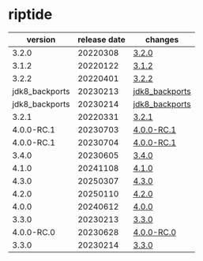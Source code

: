 # riptide	


|version|release date|changes|
|---|---|---|
|3.2.0|20220308|[3.2.0](./3.2.0-20220308.md)|
|3.1.2|20220122|[3.1.2](./3.1.2-20220122.md)|
|3.2.2|20220401|[3.2.2](./3.2.2-20220401.md)|
|jdk8_backports|20230213|[jdk8_backports](./jdk8_backports-20230213.md)|
|jdk8_backports|20230214|[jdk8_backports](./jdk8_backports-20230214.md)|
|3.2.1|20220331|[3.2.1](./3.2.1-20220331.md)|
|4.0.0-RC.1|20230703|[4.0.0-RC.1](./4.0.0-RC.1-20230703.md)|
|4.0.0-RC.1|20230704|[4.0.0-RC.1](./4.0.0-RC.1-20230704.md)|
|3.4.0|20230605|[3.4.0](./3.4.0-20230605.md)|
|4.1.0|20241108|[4.1.0](./4.1.0-20241108.md)|
|4.3.0|20250307|[4.3.0](./4.3.0-20250307.md)|
|4.2.0|20250110|[4.2.0](./4.2.0-20250110.md)|
|4.0.0|20240612|[4.0.0](./4.0.0-20240612.md)|
|3.3.0|20230213|[3.3.0](./3.3.0-20230213.md)|
|4.0.0-RC.0|20230628|[4.0.0-RC.0](./4.0.0-RC.0-20230628.md)|
|3.3.0|20230214|[3.3.0](./3.3.0-20230214.md)|
